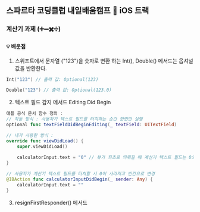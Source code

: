 ## 스파르타 코딩클럽 내일배움캠프 🍎 iOS 트랙

### 계산기 과제 (➕➖✖️➗)

#### 💡 배운점
1. 스위프트에서 문자열 ("123")을 숫자로 변환 하는 Int(), Double() 메서드는 옵셔널 값을 반환한다.
```swift
Int("123") // 출력 값: Optional(123)

Double("123") // 출력 값: Optional(123.0)  
```
2. 텍스트 필드 감지 메서드 Editing Did Begin
```swift
애플 공식 문서 함수 정의 :
// 작동 방식 : 사용자가 텍스트 필드를 터치하는 순간 한번만 실행
optional func textFieldDidBeginEditing(_ textField: UITextField)
```

```swift
// 내가 사용한 방식 : 
override func viewDidLoad() {
    super.viewDidLoad()
        
    calculatorInput.text = "0" // 뷰가 최초로 띄워질 때 계산기 텍스트 필드는 0으로 표시 
}

// 사용자가 계산기 텍스트 필드를 터치할 시 0이 사라지고 빈칸으로 변경
@IBAction func calculatorInputDidBegin(_ sender: Any) {
    calculatorInput.text = ""
}
```
3. resignFirstResponder() 메서드
